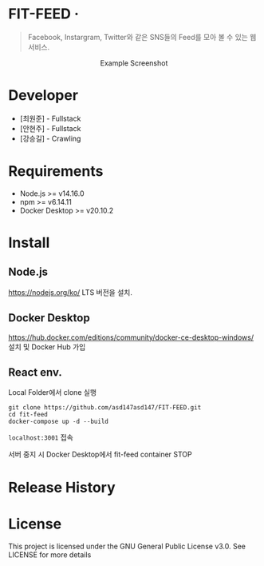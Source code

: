 # FIT-FEED &middot; 
> Facebook, Instargram, Twitter와 같은 SNS들의 Feed를 모아 볼 수 있는 웹 서비스.

<div align=center>
  Example Screenshot
</div>

# Developer
* [최원준] - Fullstack
* [안현주] - Fullstack
* [강승길] - Crawling

# Requirements
* Node.js >= v14.16.0
* npm >= v6.14.11
* Docker Desktop >= v20.10.2

# Install
## Node.js
https://nodejs.org/ko/ LTS 버전을 설치.
## Docker Desktop
https://hub.docker.com/editions/community/docker-ce-desktop-windows/ 설치 및 Docker Hub 가입

## React env.
Local Folder에서 clone 실행
```
git clone https://github.com/asd147asd147/FIT-FEED.git
cd fit-feed
docker-compose up -d --build
```
`localhost:3001` 접속

서버 중지 시 Docker Desktop에서 fit-feed container STOP

# Release History


# License
This project is licensed under the GNU General Public License v3.0. See LICENSE for more details
